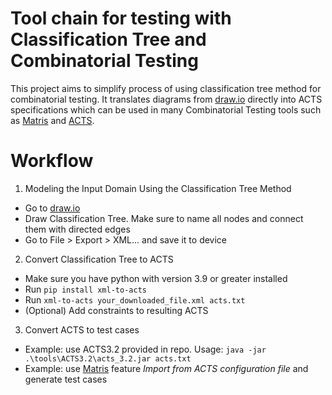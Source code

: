 # Tool chain for testing with Classification Tree and Combinatorial Testing
This project aims to simplify process of using classification tree method for combinatorial testing.
It translates diagrams from [draw.io](https://draw.io/) directly into ACTS specifications which can be used in many 
Combinatorial Testing tools such as [Matris](https://matris.sba-research.org/tools/cagen/#/workspaces) 
and [ACTS](tools/ACTS3.2).

# Workflow
1. Modeling the Input Domain Using the Classification Tree Method  
- Go to [draw.io](https://draw.io/)  
- Draw Classification Tree. Make sure to name all nodes and connect them with directed edges
- Go to File > Export > XML... and save it to device
2. Convert Classification Tree to ACTS
- Make sure you have python with version 3.9 or greater installed
- Run `pip install xml-to-acts`
- Run `xml-to-acts your_downloaded_file.xml acts.txt`
- (Optional) Add constraints to resulting ACTS
3. Convert ACTS to test cases
- Example: use ACTS3.2 provided in repo. Usage: `java -jar .\tools\ACTS3.2\acts_3.2.jar acts.txt`
- Example: use [Matris](https://matris.sba-research.org/tools/cagen/#/workspaces) 
feature *Import from ACTS configuration file* and generate test cases